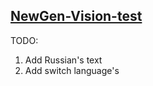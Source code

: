 ## [NewGen-Vision-test](https://Denfi92.github.io/NewGen-Vision-test/)

TODO:

1. Add Russian's text
2. Add switch language's
